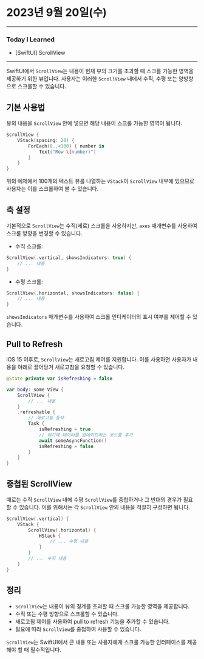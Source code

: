 # 2023년 9월 20일(수)

----

### Today I Learned 

- [SwiftUI] ScrollView

----

SwiftUI에서 `ScrollView`는 내용이 현재 뷰의 크기를 초과할 때 스크롤 가능한 영역을 제공하기 위한 뷰입니다. 사용자는 이러한 `ScrollView` 내에서 수직, 수평 또는 양방향으로 스크롤할 수 있습니다.

## 기본 사용법

뷰의 내용을 `ScrollView` 안에 넣으면 해당 내용이 스크롤 가능한 영역이 됩니다.

```swift
ScrollView {
    VStack(spacing: 20) {
        ForEach(0..<100) { number in
            Text("Row \(number)")
        }
    }
}
```

위의 예제에서 100개의 텍스트 뷰를 나열하는 `VStack`이 `ScrollView` 내부에 있으므로 사용자는 이를 스크롤하여 볼 수 있습니다.

## 축 설정

기본적으로 `ScrollView`는 수직(세로) 스크롤을 사용하지만, `axes` 매개변수를 사용하여 스크롤 방향을 변경할 수 있습니다.

- 수직 스크롤:

```swift
ScrollView(.vertical, showsIndicators: true) {
    // ... 내용
}
```

- 수평 스크롤:

```swift
ScrollView(.horizontal, showsIndicators: false) {
    // ... 내용
}
```

`showsIndicators` 매개변수를 사용하여 스크롤 인디케이터의 표시 여부를 제어할 수 있습니다.

## Pull to Refresh

iOS 15 이후로, `ScrollView`는 새로고침 제어를 지원합니다. 이를 사용하면 사용자가 내용을 아래로 끌어당겨 새로고침을 요청할 수 있습니다.

```swift
@State private var isRefreshing = false

var body: some View {
    ScrollView {
        // ... 내용
    }
    .refreshable {
        // 새로고침 동작
        Task {
            isRefreshing = true
            // 여기에 데이터를 업데이트하는 코드를 추가
            await someAsyncFunction()
            isRefreshing = false
        }
    }
}
```

## 중첩된 ScrollView

때로는 수직 `ScrollView` 내에 수평 `ScrollView`를 중첩하거나 그 반대의 경우가 필요할 수 있습니다. 이를 위해서는 각 `ScrollView` 안의 내용을 적절히 구성하면 됩니다.

```swift
ScrollView(.vertical) {
    VStack {
        ScrollView(.horizontal) {
            HStack {
                // ... 수평 내용
            }
        }
        // ... 수직 내용
    }
}
```

## 정리

- `ScrollView`는 내용이 뷰의 경계를 초과할 때 스크롤 가능한 영역을 제공합니다.
- 수직 또는 수평 방향으로 스크롤할 수 있습니다.
- 새로고침 제어를 사용하여 pull to refresh 기능을 추가할 수 있습니다.
- 필요에 따라 `ScrollView`를 중첩하여 사용할 수 있습니다.

`ScrollView`는 SwiftUI에서 큰 내용 또는 사용자에게 스크롤 가능한 인터페이스를 제공해야 할 때 필수적입니다.